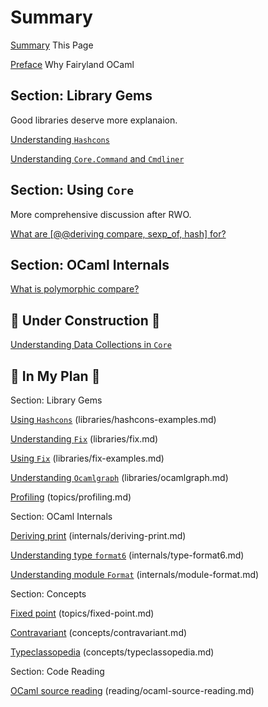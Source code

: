 # Summary

[Summary](SUMMARY.md) This Page

[Preface](preface.md) Why Fairyland OCaml

## Section: Library Gems

Good libraries deserve more explanaion.

[Understanding `Hashcons`](libraries/hashcons.md)

[Understanding `Core.Command` and `Cmdliner`](libraries/argparse.md)

## Section: Using `Core`

More comprehensive discussion after RWO.

[What are [@@deriving compare, sexp_of, hash] for?](core/container-elements.md)

## Section: OCaml Internals

[What is polymorphic compare?](internals/polymorphic-compare.md)


## 🚧 **Under Construction** 🚧

[Understanding Data Collections in `Core`](core/maps-and-hashtables.md)

## 📝 **In My Plan** 📝

Section: Library Gems

[Using `Hashcons`]() (libraries/hashcons-examples.md)

[Understanding `Fix`]() (libraries/fix.md)

[Using `Fix`]() (libraries/fix-examples.md)

[Understanding `Ocamlgraph`]() (libraries/ocamlgraph.md)

[Profiling]() (topics/profiling.md)


Section: OCaml Internals

[Deriving print]() (internals/deriving-print.md)

[Understanding type `format6`]() (internals/type-format6.md)

[Understanding module `Format`]() (internals/module-format.md)


Section: Concepts

[Fixed point]() (topics/fixed-point.md)

[Contravariant]() (concepts/contravariant.md)

[Typeclassopedia]() (concepts/typeclassopedia.md)

Section: Code Reading

[OCaml source reading]() (reading/ocaml-source-reading.md)
<!-- - https://discuss.ocaml.org/t/readable-ml-ocaml-sml-etc-compilers/13318 -->